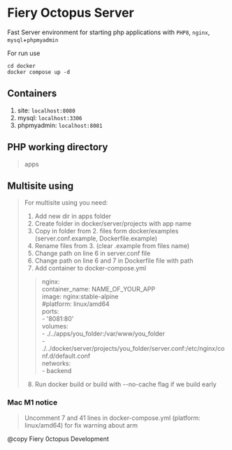 Fiery Octopus Server
=
Fast Server environment for starting php applications with `PHP8`, `nginx`, `mysql`+`phpmyadmin`

For run use
```
cd docker
docker compose up -d
```

## Containers
1. site: `localhost:8080`
2. mysql: `localhost:3306`
3. phpmyadmin: `localhost:8081`

## PHP working directory
> apps

## Multisite using
> For multisite using you need:
> 1. Add new dir in apps folder 
> 2. Create folder in docker/server/projects with app name
> 3. Copy in folder from 2. files form docker/examples (server.conf.example, Dockerfile.example)
> 4. Rename files from 3. (clear .example from files name)
> 5. Change path on line 6 in server.conf file
> 6. Change path on line 6 and 7 in Dockerfile file with path
> 7. Add container to docker-compose.yml
> >   nginx:    
        container_name: NAME_OF_YOUR_APP  
        image: nginx:stable-alpine  
        #platform: linux/amd64  
        ports:  
            - '8081:80'  
        volumes:  
            - ./../apps/you_folder:/var/www/you_folder  
            - ./../docker/server/projects/you_folder/server.conf:/etc/nginx/conf.d/default.conf  
        networks:  
            - backend  
> 8. Run docker build or build with --no-cache flag if we build early

### Mac M1 notice
>Uncomment 7 and 41 lines in docker-compose.yml (platform: linux/amd64) for fix warning about arm

@copy Fiery 0ctopus Development
